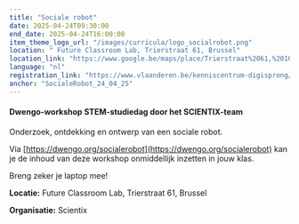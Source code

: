 ```yaml
---
title: "Sociale robot"
date: 2025-04-24T09:30:00
end_date: 2025-04-24T16:00:00
item_theme_logo_url: "/images/curricula/logo_socialrobot.png" 
location: " Future Classroom Lab, Trierstraat 61, Brussel"
location_link: "https://www.google.be/maps/place/Trierstraat%2061,%201040%20Brussel"
language: "nl"
registration_link: "https://www.vlaanderen.be/kenniscentrum-digisprong/evenementen/stem-workshop-door-het-scientix-team/24-04-2025"
anchor: "SocialeRobot_24_04_25"
---
```

#### Dwengo-workshop STEM-studiedag door het SCIENTIX-team

Onderzoek, ontdekking en ontwerp van een sociale robot. 

Via [https://dwengo.org/socialerobot](https://dwengo.org/socialerobot) kan je de inhoud van deze workshop onmiddellijk inzetten in jouw klas. 

Breng zeker je laptop mee! 

**Locatie:** Future Classroom Lab, Trierstraat 61, Brussel

**Organisatie:** Scientix
